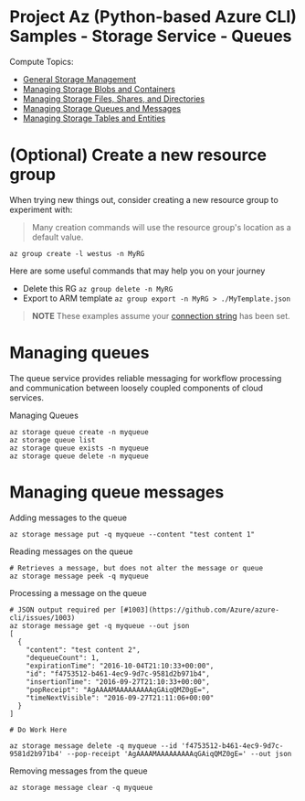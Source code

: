 # Project Az (Python-based Azure CLI) Samples - Storage Service - Queues

Compute Topics:
* [General Storage Management](management.md)
* [Managing Storage Blobs and Containers](blobs.md)
* [Managing Storage Files, Shares, and Directories](files.md)
* [Managing Storage Queues and Messages](queues.md)
* [Managing Storage Tables and Entities](tables.md)

# (Optional) Create a new resource group
When trying new things out, consider creating a new resource group to experiment with:
> Many creation commands will use the resource group's location as a default value.
```
az group create -l westus -n MyRG
```

Here are some useful commands that may help you on your journey
* Delete this RG `az group delete -n MyRG`
* Export to ARM template `az group export -n MyRG > ./MyTemplate.json`

> **NOTE** These examples assume your [connection string](management.md) has been set.

# Managing queues
The queue service provides reliable messaging for workflow processing and
communication between loosely coupled components of cloud services.

Managing Queues
```
az storage queue create -n myqueue
az storage queue list
az storage queue exists -n myqueue
az storage queue delete -n myqueue
```

# Managing queue messages

Adding messages to the queue
```
az storage message put -q myqueue --content "test content 1"
```

Reading messages on the queue
```
# Retrieves a message, but does not alter the message or queue
az storage message peek -q myqueue
```

Processing a message on the queue
```
# JSON output required per [#1003](https://github.com/Azure/azure-cli/issues/1003)
az storage message get -q myqueue --out json
[
  {
    "content": "test content 2",
    "dequeueCount": 1,
    "expirationTime": "2016-10-04T21:10:33+00:00",
    "id": "f4753512-b461-4ec9-9d7c-9581d2b971b4",
    "insertionTime": "2016-09-27T21:10:33+00:00",
    "popReceipt": "AgAAAAMAAAAAAAAAqGAiqQMZ0gE=",
    "timeNextVisible": "2016-09-27T21:11:06+00:00"
  }
]

# Do Work Here

az storage message delete -q myqueue --id 'f4753512-b461-4ec9-9d7c-9581d2b971b4' --pop-receipt 'AgAAAAMAAAAAAAAAqGAiqQMZ0gE=' --out json
```

Removing messages from the queue
```
az storage message clear -q myqueue
```
